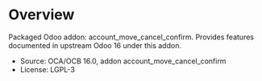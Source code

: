 # Overview

Packaged Odoo addon: account_move_cancel_confirm. Provides features documented in upstream Odoo 16 under this addon.

- Source: OCA/OCB 16.0, addon account_move_cancel_confirm
- License: LGPL-3
